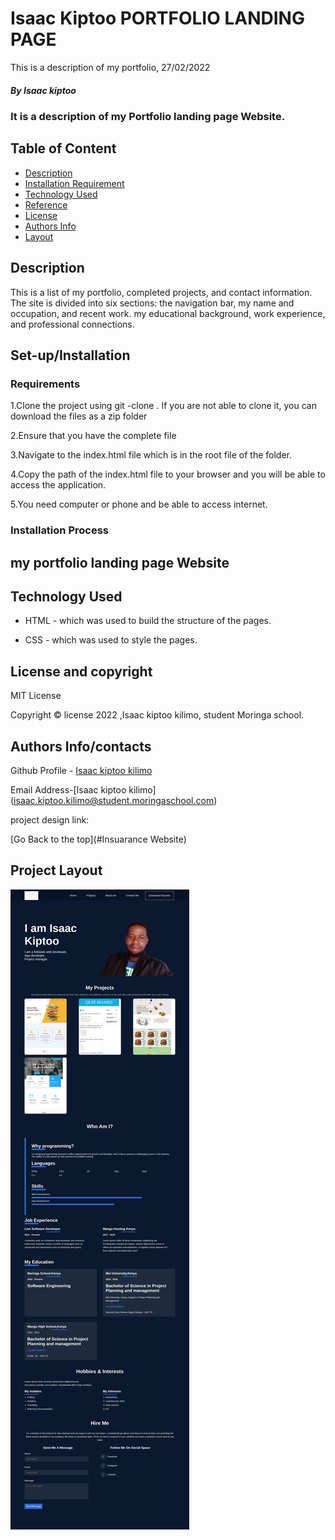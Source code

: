 # Isaac Kiptoo PORTFOLIO LANDING PAGE

<p>This is a description of my portfolio, 27/02/2022</p>

##### By Isaac kiptoo
### It is a description of my Portfolio landing page Website.


## Table of Content

+ [Description](#description)
+ [Installation Requirement](#Installation/set-up)
+ [Technology Used](#technology-used)
+ [Reference](#reference)
+ [License](#license)
+ [Authors Info](#author-Info)
+ [Layout](#project-layout)

## Description
<p>This is a list of my portfolio, completed projects, and contact information. The site is divided into six sections: the navigation bar, my name and occupation, and recent work. my educational background, work experience, and professional connections.</p>

## Set-up/Installation

### Requirements

1.Clone the project using git -clone . If you are not able to clone it, you can download the files as a zip folder

2.Ensure that you have the complete file

3.Navigate to the index.html file which is in the root file of the folder.

4.Copy the path of the index.html file to your browser and you will be able to access the application.

5.You need computer or phone and be able to access internet.

### Installation Process

## my portfolio landing page Website

## Technology Used
* HTML - which was used to build the structure of the pages.

* CSS - which was used to style the pages.


## License and copyright

MIT License

Copyright © license 2022 ,Isaac kiptoo kilimo, student Moringa school.

## Authors Info/contacts

Github Profile - [Isaac kiptoo kilimo](https://github.com/Isaac-kiptoo-kilimo)

Email Address-[Isaac kiptoo kilimo] (isaac.kiptoo.kilimo@student.moringaschool.com)

project design link:


[Go Back to the top](#Insuarance Website)

## Project Layout

![Design](/images/project-layout.png)
